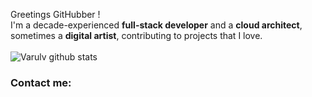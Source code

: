 Greetings GitHubber !  <br/>
I'm a decade-experienced **full-stack developer** and a **cloud architect**, sometimes a **digital artist**, contributing to projects that I love.<br/><br>
![Varulv github stats](https://anasgamrani.vercel.app/api?username=Varulv1997&theme=jolly&bg_color=221A2F&count_private&title_color=E81248&include_all_commits&show_icons=true)
### Contact me:
